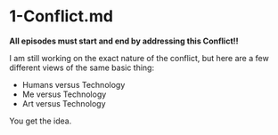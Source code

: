 
# 1-Conflict.md

**All episodes must start and end by addressing this Conflict!!**

I am still working on the exact nature of the conflict, but here are a few different views of the same basic thing:

- Humans versus Technology
- Me versus Technology
- Art versus Technology

You get the idea.

